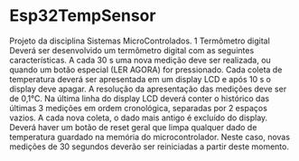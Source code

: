 # Esp32TempSensor
Projeto da disciplina Sistemas MicroControlados. 
1 Termômetro digital
Deverá ser desenvolvido um termômetro digital com as seguintes características. A cada 30 s uma nova medição deve ser realizada, ou quando um botão especial (LER AGORA) for pressionado.
Cada coleta de temperatura deverá ser apresentada em um display LCD e após 10 s o display deve apagar. A resolução da apresentação das medições deve ser de 0,1°C.
Na última linha do display LCD deverá conter o histórico das últimas 3 medições em ordem cronológica, separadas por 2 espaços vazios. A cada nova coleta, o dado mais antigo é excluído do display.
Deverá haver um botão de reset geral que limpa qualquer dado de temperatura guardado na memória do microcontrolador. Neste caso, novas medições de 30 segundos deverão ser reiniciadas a partir deste momento.
